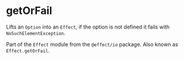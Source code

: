 # getOrFail

Lifts an `Option` into an `Effect`, if the option is not defined it fails
with `NoSuchElementException`.

Part of the `Effect` module from the `@effect/io` package. Also known as `Effect.getOrFail`.
